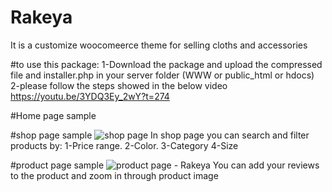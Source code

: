 # Rakeya
 It is a customize woocomeerce theme for selling cloths and accessories
 
#to use this package:
1-Download the package and upload the compressed file and installer.php in your server folder (WWW or public_html or hdocs)
2-please follow the steps showed in the below video
https://youtu.be/3YDQ3Ey_2wY?t=274

#Home page sample


#shop page sample
![shop page](https://user-images.githubusercontent.com/54330098/114275864-78bbb600-9a24-11eb-9e4c-3a84dced3afc.PNG)
In shop page you can search and filter products by:
 1-Price range.
 2-Color.
 3-Category
 4-Size
 
#product page sample
![product page - Rakeya](https://user-images.githubusercontent.com/54330098/114275958-d3551200-9a24-11eb-80a6-b152ace60014.png)
You can add your reviews to the product and zoom in through product image

